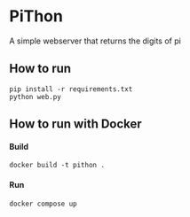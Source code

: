 # PiThon
A simple webserver that returns the digits of pi

## How to run
```
pip install -r requirements.txt
python web.py
```

## How to run with Docker

#### Build
`
docker build -t pithon .
`

#### Run
`
docker compose up
`
